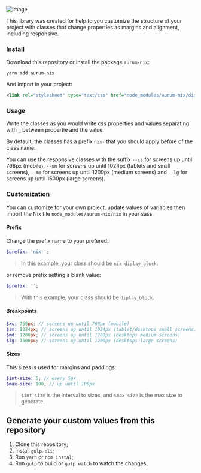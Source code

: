 ![image](https://user-images.githubusercontent.com/22989469/41983353-3b26ca98-7a04-11e8-9258-0a96622260ed.png)

This library was created for help to you customize the structure of your project with classes that change properties as margins and alignment, including responsive.

### Install

Download this repository or install the package `aurum-nix`:

```shel
yarn add aurum-nix
```
And import in your project:

```xml
<link rel="stylesheet" type="text/css" href="node_modules/aurum-nix/dist/nix.min.css" />
```

### Usage

Write the classes as you would write css properties and values separating with `_` between propertie and the value.

By default, the classes has a prefix `nix-` that you should apply before of the class name.

You can use the responsive classes with the suffix `--xs` for screens up until 768px (mobile), `--sm` for screens up until 1024px (tablets and small screens), `--md` for screens up until 1200px (medium screens) and `--lg` for screens up until 1600px (large screens).

### Customization

You can customize for your own project, update values of variables then import the Nix file `node_modules/aurum-nix/nix` in your sass.

#### Prefix

Change the prefix name to your prefered:

```scss
$prefix: 'nix-';
```

> In this example, your class should be `nix-diplay_block`.

or remove prefix setting a blank value:

```scss
$prefix: '';
```

> With this example, your class should be `diplay_block`.

#### Breakpoints

```scss
$xs: 768px; // screens up until 768px (mobile)
$sm: 1024px; // screens up until 1024px (tablet/desktops small screens)
$md: 1200px; // screens up until 1200px (desktops medium screens)
$lg: 1600px; // screens up until 1200px (desktops large screens)
```

#### Sizes

This sizes is used for margins and paddings:

```scss
$int-size: 5; // every 5px
$max-size: 100; // up until 100px
```

> `$int-size` is the interval to sizes, and `$max-size` is the max size to generate.

## Generate your custom values from this repository

1. Clone this repository;
2. Install `gulp-cli`;
3. Run `yarn` or `npm instal`;
4. Run `gulp` to build or `gulp watch` to watch the changes;
